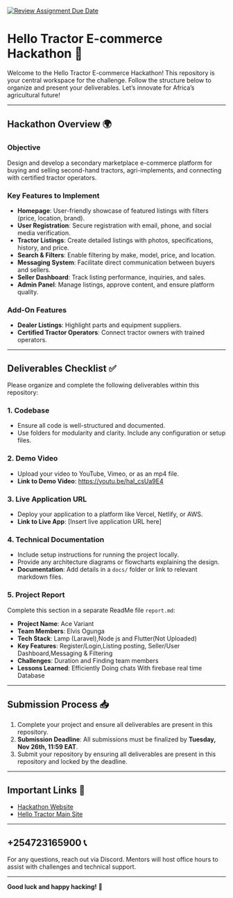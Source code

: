 [![Review Assignment Due Date](https://classroom.github.com/assets/deadline-readme-button-22041afd0340ce965d47ae6ef1cefeee28c7c493a6346c4f15d667ab976d596c.svg)](https://classroom.github.com/a/xoeTal9p)

# **Hello Tractor E-commerce Hackathon 🚜**

Welcome to the Hello Tractor E-commerce Hackathon! This repository is your central workspace for the challenge. Follow the structure below to organize and present your deliverables. Let’s innovate for Africa’s agricultural future!

---

## **Hackathon Overview 🌍**

### **Objective**

Design and develop a secondary marketplace e-commerce platform for buying and selling second-hand tractors, agri-implements, and connecting with certified tractor operators.

### **Key Features to Implement**

-   **Homepage**: User-friendly showcase of featured listings with filters (price, location, brand).
-   **User Registration**: Secure registration with email, phone, and social media verification.
-   **Tractor Listings**: Create detailed listings with photos, specifications, history, and price.
-   **Search & Filters**: Enable filtering by make, model, price, and location.
-   **Messaging System**: Facilitate direct communication between buyers and sellers.
-   **Seller Dashboard**: Track listing performance, inquiries, and sales.
-   **Admin Panel**: Manage listings, approve content, and ensure platform quality.

### **Add-On Features**

-   **Dealer Listings**: Highlight parts and equipment suppliers.
-   **Certified Tractor Operators**: Connect tractor owners with trained operators.

---

## **Deliverables Checklist ✅**

Please organize and complete the following deliverables within this repository:

### 1. **Codebase**

-   Ensure all code is well-structured and documented.
-   Use folders for modularity and clarity. Include any configuration or setup files.

### 2. **Demo Video**

-   Upload your video to YouTube, Vimeo, or as an mp4 file.
-   **Link to Demo Video**: https://youtu.be/haI_csUa9E4

### 3. **Live Application URL**

-   Deploy your application to a platform like Vercel, Netlify, or AWS.
-   **Link to Live App**: [Insert live application URL here]

### 4. **Technical Documentation**

-   Include setup instructions for running the project locally.
-   Provide any architecture diagrams or flowcharts explaining the design.
-   **Documentation**: Add details in a `docs/` folder or link to relevant markdown files.

### 5. **Project Report**

Complete this section in a separate ReadMe file `report.md`:

-   **Project Name**: Ace Variant
-   **Team Members**: Elvis Ogunga
-   **Tech Stack**: Lamp (Laravel),Node js and Flutter(Not Uploaded)
-   **Key Features**: Register/Login,Listing posting, Seller/User Dashboard,Messaging & Filtering
-   **Challenges**: Duration and Finding team members
-   **Lessons Learned**: Efficiently Doing chats With firebase real time Database

---

## **Submission Process 📥**

1. Complete your project and ensure all deliverables are present in this repository.
2. **Submission Deadline**: All submissions must be finalized by **Tuesday, Nov 26th, 11:59 EAT**.
3. Submit your repository by ensuring all deliverables are present in this repository and locked by the deadline.

---

## **Important Links 🔗**

-   [Hackathon Website](https://tractor.afyanova.africa/)
-   [Hello Tractor Main Site](https://hellotractor.com)

---

## **+254723165900 📞**

For any questions, reach out via Discord. Mentors will host office hours to assist with challenges and technical support.

---

**Good luck and happy hacking!** 🚀
